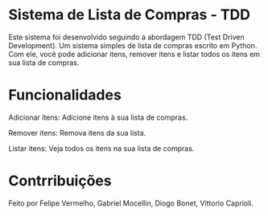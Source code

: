 # Sistema de Lista de Compras - TDD
Este sistema foi desenvolvido seguindo a abordagem TDD (Test Driven Development). Um sistema simples de lista de compras escrito em Python. Com ele, você pode adicionar itens, remover itens e listar todos os itens em sua lista de compras.

# Funcionalidades
Adicionar itens: Adicione itens à sua lista de compras.

Remover itens: Remova itens da sua lista.

Listar itens: Veja todos os itens na sua lista de compras.

# Contrribuições 
Feito por Felipe Vermelho, Gabriel Mocellin, Diogo Bonet, Vittorio Caprioli.
